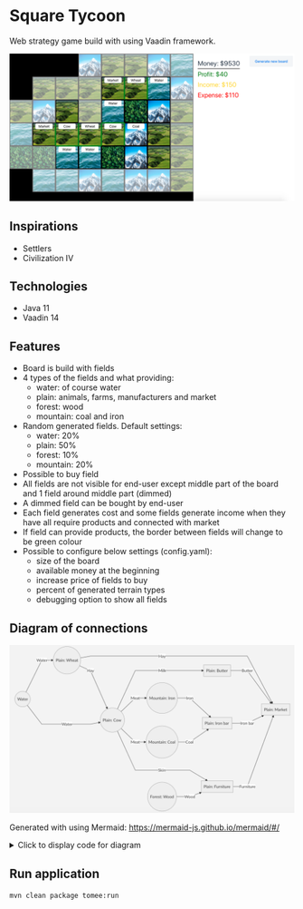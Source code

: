 # Square Tycoon

Web strategy game build with using Vaadin framework.

![example](images/example.png)

## Inspirations
- Settlers
- Civilization IV

## Technologies
- Java 11
- Vaadin 14

## Features
- Board is build with fields
- 4 types of the fields and what providing:
	- water: of course water
	- plain: animals, farms, manufacturers and market
	- forest: wood
	- mountain: coal and iron
- Random generated fields. Default settings:
    - water: 20%
    - plain: 50%
    - forest: 10%
    - mountain: 20%
- Possible to buy field
- All fields are not visible for end-user except middle part of the board and 1 field around middle part (dimmed)
- A dimmed field can be bought by end-user
- Each field generates cost and some fields generate income when they have all require products and connected with market
- If field can provide products, the border between fields will change to be green colour
- Possible to configure below settings (config.yaml):
    - size of the board
    - available money at the beginning
    - increase price of fields to buy
    - percent of generated terrain types
    - debugging option to show all fields
	
## Diagram of connections
![diagram](images/diagram.png)

Generated with using Mermaid: https://mermaid-js.github.io/mermaid/#/
<details><summary>Click to display code for diagram</summary>
<p>
```mermaid
graph LR
0((Water)) --Water--> A
A((Plain: Wheat)) -- Hay--> S[Plain: Market]
A -- Hay--> C((Plain: Cow))
0 --Water--> C
C --Milk--> D[Plain: Butter]
D --Butter--> S
C --Meat --> F((Mountain: Coal))
C --Meat --> G((Mountain: Iron))
G --Iron--> H[Plain: Iron bar]
F --Coal--> H
H --Iron bar--> S
C --Skin--> K
J((Forest: Wood)) --Wood--> K[Plain: Furniture]
K -- Furniture --> S
```

</p>
</details>

## Run application
```
mvn clean package tomee:run
```

